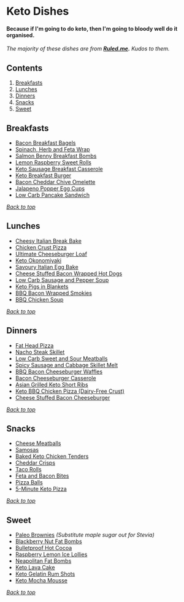 # Keto Dishes
#### Because if I'm going to do keto, then I'm going to bloody well do it organised.

*The majority of these dishes are from* ***[Ruled.me](https://www.ruled.me/keto-recipes/).*** *Kudos to them.*

## Contents
1. [Breakfasts](#breakfasts)
2. [Lunches](#lunches)
3. [Dinners](#dinners)
4. [Snacks](#snacks)
5. [Sweet](#sweet)

## Breakfasts
- [Bacon Breakfast Bagels](https://www.ruled.me/bacon-breakfast-bagels/)
- [Spinach, Herb and Feta Wrap](https://www.ruled.me/spinach-herb-feta-wrap/)
- [Salmon Benny Breakfast Bombs](https://www.ruled.me/salmon-benny-breakfast-bombs/)
- [Lemon Raspberry Sweet Rolls](https://www.ruled.me/lemon-raspberry-sweet-rolls/)
- [Keto Sausage Breakfast Casserole](https://www.ruled.me/keto-sausage-breakfast-casserole/)
- [Keto Breakfast Burger](https://www.ruled.me/keto-breakfast-burger/)
- [Bacon Cheddar Chive Omelette](https://www.ruled.me/bacon-cheddar-chive-omelette/)
- [Jalapeno Popper Egg Cups](https://www.ruled.me/jalapeno-popper-egg-cups/)
- [Low Carb Pancake Sandwich](https://www.ruled.me/low-carb-pancake-sandwich/)

*[Back to top](#keto-dishes)*

## Lunches
- [Cheesy Italian Break Bake](https://www.ruled.me/italian-cheesy-bread-bake/)
- [Chicken Crust Pizza](https://www.ruled.me/buffalo-chicken-crust-pizza/)
- [Ultimate Cheeseburger Loaf](https://www.ruled.me/ultimate-cheeseburger-loaf/)
- [Keto Okonomiyaki](https://www.ruled.me/keto-okonomiyaki/)
- [Savoury Italian Egg Bake](https://www.ruled.me/savory-italian-egg-bake/)
- [Cheese Stuffed Bacon Wrapped Hot Dogs](https://www.ruled.me/cheese-stuffed-bacon-wrapped-hot-dogs/)
- [Low Carb Sausage and Pepper Soup](https://www.ruled.me/low-carb-sausage-and-pepper-soup/)
- [Keto Pigs in Blankets](https://www.ruled.me/keto-pigs-blanket/)
- [BBQ Bacon Wrapped Smokies](https://www.ruled.me/bbq-bacon-wrapped-smokies/)
- [BBQ Chicken Soup](https://www.ruled.me/bbq-chicken-soup/)

*[Back to top](#keto-dishes)*

## Dinners
- [Fat Head Pizza](http://www.ditchthecarbs.com/2015/04/23/fat-head-pizza/)
- [Nacho Steak Skillet](https://www.ruled.me/nacho-steak-skillet/)
- [Low Carb Sweet and Sour Meatballs](https://www.ruled.me/low-carb-sweet-and-sour-meatballs/)
- [Spicy Sausage and Cabbage Skillet Melt](https://www.ruled.me/spicy-sausage-cabbage-skillet-melt/)
- [BBQ Bacon Cheeseburger Waffles](https://www.ruled.me/bbq-bacon-cheeseburger-waffles/)
- [Bacon Cheeseburger Casserole](https://www.ruled.me/bacon-cheeseburger-casserole/)
- [Asian Grilled Keto Short Ribs](https://www.ruled.me/asian-grilled-keto-short-ribs/)
- [Keto BBQ Chicken Pizza (Dairy-Free Crust)](https://www.ruled.me/keto-bbq-chicken-pizza-dairy-free-crust/)
- [Cheese Stuffed Bacon Cheeseburger](https://www.ruled.me/cheese-stuffed-bacon-cheeseburger/)

*[Back to top](#keto-dishes)*

## Snacks
- [Cheese Meatballs](https://www.fatforweightloss.com.au/recipe/keto-cheese-meatballs/)
- [Samosas](http://simplysohealthy.com/low-carb-indian-vegetable-samosas/)
- [Baked Keto Chicken Tenders](https://www.ketoconnect.net/recipe/keto-chicken-tenders/)
- [Cheddar Crisps](http://www.wickedstuffed.com/keto-recipes/dippable-crispy-cheddar-cheese-chips/)
- [Taco Rolls](http://www.wickedstuffed.com/keto-recipes/cheddar-wrapped-taco-rolls-keto-grain-free/)
- [Feta and Bacon Bites](https://www.ruled.me/feta-bacon-bites/)
- [Pizza Balls](https://www.ruled.me/savory-pizza-fat-bombs/)
- [5-Minute Keto Pizza](https://www.ruled.me/5-minute-keto-pizza/)

*[Back to top](#keto-dishes)*

## Sweet
- [Paleo Brownies](https://draxe.com/recipe/paleo-brownies-recipe/) *(Substitute maple sugar out for Stevia)*
- [Blackberry Nut Fat Bombs](http://lowcarbediem.com/blackberry-nut-fat-bomb-recipe/)
- [Bulletproof Hot Cocoa](https://makan.ch/recipe/bulletproof-hot-cocoa/)
- [Raspberry Lemon Ice Lollies](https://www.ruled.me/raspberry-lemon-popsicles/)
- [Neapolitan Fat Bombs](https://www.ruled.me/neapolitan-fat-bombs/)
- [Keto Lava Cake](https://www.tasteaholics.com/recipes/low-carb-keto/keto-lava-cake/)
- [Keto Gelatin Rum Shots](https://www.ruled.me/keto-gelatin-rum-shots/)
- [Keto Mocha Mousse](https://www.ruled.me/keto-mocha-mousse/)

*[Back to top](#keto-dishes)*
